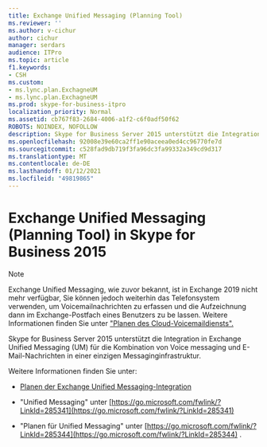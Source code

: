 ```yaml
---
title: Exchange Unified Messaging (Planning Tool)
ms.reviewer: ''
ms.author: v-cichur
author: cichur
manager: serdars
audience: ITPro
ms.topic: article
f1.keywords:
- CSH
ms.custom:
- ms.lync.plan.ExchagneUM
- ms.lync.plan.ExchagneUM
ms.prod: skype-for-business-itpro
localization_priority: Normal
ms.assetid: cb767f83-2684-4006-a1f2-c6f0adf50f62
ROBOTS: NOINDEX, NOFOLLOW
description: Skype for Business Server 2015 unterstützt die Integration in Exchange Unified Messaging (UM) für die Kombination von Voice messaging und E-Mail-Nachrichten in einer einzigen Messaginginfrastruktur.
ms.openlocfilehash: 92008e39e60ca2ff1e90aceea0ed4cc96770fe7d
ms.sourcegitcommit: c528fad9db719f3fa96dc3fa99332a349cd9d317
ms.translationtype: MT
ms.contentlocale: de-DE
ms.lasthandoff: 01/12/2021
ms.locfileid: "49819865"
---
```

# <a name="exchange-unified-messaging-planning-tool-in-skype-for-business-2015"></a>Exchange Unified Messaging (Planning Tool) in Skype for Business 2015

> [!NOTE]
> Exchange Unified Messaging, wie zuvor bekannt, ist in Exchange 2019 nicht mehr verfügbar, Sie können jedoch weiterhin das Telefonsystem verwenden, um Voicemailnachrichten zu erfassen und die Aufzeichnung dann im Exchange-Postfach eines Benutzers zu be lassen. Weitere Informationen finden Sie unter ["Planen des Cloud-Voicemaildiensts".](../../../../sfbhybrid/hybrid/plan-cloud-voicemail.md)

Skype for Business Server 2015 unterstützt die Integration in Exchange Unified Messaging (UM) für die Kombination von Voice messaging und E-Mail-Nachrichten in einer einzigen Messaginginfrastruktur.

Weitere Informationen finden Sie unter:

- [Planen der Exchange Unified Messaging-Integration](https://technet.microsoft.com/library/e7c63a71-2d99-4aa9-b649-36c1a431bdf1.aspx)

- "Unified Messaging" unter [https://go.microsoft.com/fwlink/?LinkId=285341](https://go.microsoft.com/fwlink/?LinkId=285341)

- "Planen für Unified Messaging" unter [https://go.microsoft.com/fwlink/?LinkId=285344](https://go.microsoft.com/fwlink/?LinkId=285344) .



